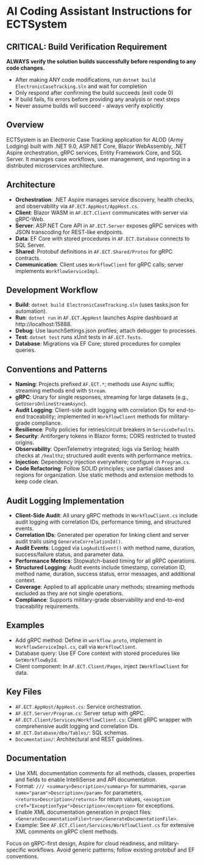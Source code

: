 # AI Coding Assistant Instructions for ECTSystem

## CRITICAL: Build Verification Requirement
**ALWAYS verify the solution builds successfully before responding to any code changes.**

- After making ANY code modifications, run `dotnet build ElectronicCaseTracking.sln` and wait for completion
- Only respond after confirming the build succeeds (exit code 0)
- If build fails, fix errors before providing any analysis or next steps
- Never assume builds will succeed - always verify explicitly

## Overview
ECTSystem is an Electronic Case Tracking application for ALOD (Army Lodging) built with .NET 9.0, ASP.NET Core, Blazor WebAssembly, .NET Aspire orchestration, gRPC services, Entity Framework Core, and SQL Server. It manages case workflows, user management, and reporting in a distributed microservices architecture.

## Architecture
- **Orchestration**: .NET Aspire manages service discovery, health checks, and observability via `AF.ECT.AppHost/AppHost.cs`.
- **Client**: Blazor WASM in `AF.ECT.Client` communicates with server via gRPC-Web.
- **Server**: ASP.NET Core API in `AF.ECT.Server` exposes gRPC services with JSON transcoding for REST-like endpoints.
- **Data**: EF Core with stored procedures in `AF.ECT.Database` connects to SQL Server.
- **Shared**: Protobuf definitions in `AF.ECT.Shared/Protos` for gRPC contracts.
- **Communication**: Client uses `WorkflowClient` for gRPC calls; server implements `WorkflowServiceImpl`.

## Development Workflow
- **Build**: `dotnet build ElectronicCaseTracking.sln` (uses tasks.json for automation).
- **Run**: `dotnet run` in `AF.ECT.AppHost` launches Aspire dashboard at http://localhost:15888.
- **Debug**: Use launchSettings.json profiles; attach debugger to processes.
- **Test**: `dotnet test` runs xUnit tests in `AF.ECT.Tests`.
- **Database**: Migrations via EF Core; stored procedures for complex queries.

## Conventions and Patterns
- **Naming**: Projects prefixed `AF.ECT.*`; methods use Async suffix; streaming methods end with `Stream`.
- **gRPC**: Unary for single responses, streaming for large datasets (e.g., `GetUsersOnlineStreamAsync`).
- **Audit Logging**: Client-side audit logging with correlation IDs for end-to-end traceability; implemented in `WorkflowClient` methods for military-grade compliance.
- **Resilience**: Polly policies for retries/circuit breakers in `ServiceDefaults`.
- **Security**: Antiforgery tokens in Blazor forms; CORS restricted to trusted origins.
- **Observability**: OpenTelemetry integrated; logs via Serilog; health checks at `/healthz`; structured audit events with performance metrics.
- **Injection**: Dependency injection everywhere; configure in `Program.cs`.
- **Code Refactoring**: Follow SOLID principles; use partial classes and regions for organization. Use static methods and extension methods to keep code clean.

## Audit Logging Implementation
- **Client-Side Audit**: All unary gRPC methods in `WorkflowClient.cs` include audit logging with correlation IDs, performance timing, and structured events.
- **Correlation IDs**: Generated per operation for linking client and server audit trails using `GenerateCorrelationId()`.
- **Audit Events**: Logged via `LogAuditEvent()` with method name, duration, success/failure status, and parameter data.
- **Performance Metrics**: Stopwatch-based timing for all gRPC operations.
- **Structured Logging**: Audit events include timestamp, correlation ID, method name, duration, success status, error messages, and additional context.
- **Coverage**: Applied to all applicable unary methods; streaming methods excluded as they are not single operations.
- **Compliance**: Supports military-grade observability and end-to-end traceability requirements.

## Examples
- Add gRPC method: Define in `workflow.proto`, implement in `WorkflowServiceImpl.cs`, call via `WorkflowClient`.
- Database query: Use EF Core context with stored procedures like `GetWorkflowById`.
- Client component: In `AF.ECT.Client/Pages`, inject `IWorkflowClient` for data.

## Key Files
- `AF.ECT.AppHost/AppHost.cs`: Service orchestration.
- `AF.ECT.Server/Program.cs`: Server setup with gRPC.
- `AF.ECT.Client/Services/WorkflowClient.cs`: Client gRPC wrapper with comprehensive audit logging and correlation IDs.
- `AF.ECT.Database/dbo/Tables/`: SQL schemas.
- `Documentation/`: Architectural and REST guidelines.

## Documentation
- Use XML documentation comments for all methods, classes, properties and fields to enable IntelliSense and API documentation.
- Format: `/// <summary>Description</summary>` for summaries, `<param name="param">Description</param>` for parameters, `<returns>Description</returns>` for return values, `<exception cref="ExceptionType">Description</exception>` for exceptions.
- Enable XML documentation generation in project files: `<GenerateDocumentationFile>true</GenerateDocumentationFile>`.
- Example: See `AF.ECT.Client/Services/WorkflowClient.cs` for extensive XML comments on gRPC client methods.

Focus on gRPC-first design, Aspire for cloud readiness, and military-specific workflows. Avoid generic patterns; follow existing protobuf and EF conventions.
